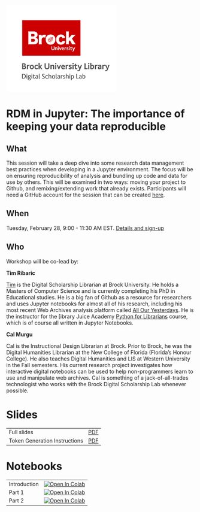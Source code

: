 ![dsl logo](dsl_logo.png)

# RDM in Jupyter: The importance of keeping your data reproducible

## What

This session will take a deep dive into some research data management best practices when developing in a Jupyter environment. The focus will be on ensuring reproducibility of analysis and bundling up code and data for use by others. This will be examined in two ways: moving your project to Github, and remixing/extending work that already exists. Participants will need a GitHub account for the session that can be created [here](https://github.com/join).

## When 

Tuesday, February 28, 9:00 - 11:30 AM EST. [Details and sign-up](https://leddy.uwindsor.ca/training-events/rdm-tdm-jupyterhub-newspapers)


## Who

Workshop will be co-lead by:

**Tim Ribaric** 

[Tim](https://twitter.com/elbitronic) is the Digital Scholarship Librarian at Brock University. He holds a Masters of Computer Science and is currently completing his PhD in Educational studies. He is a big fan of Github as a resource for researchers and uses Jupyter notebooks for almost all of his research, including his most recent Web Archives analysis platform called [All Our Yesterdays](https://brockdsl.github.io/AOYTK/). He is the instructor for the [ibrary Juice Academy [Python for Librarians](https://libraryjuiceacademy.com/shop/course/270-python-for-librarians/) course, which is of course all written in Jupyter Notebooks.

**Cal Murgu** 

Cal is the Instructional Design Librarian at Brock. Prior to Brock, he was the Digital Humanities Librarian at the New College of Florida (Florida’s Honour College). He also teaches Digital Humanities and LIS at Western University in the Fall semesters. His current research project investigates how interactive digital notebooks can be used to help non-programmers learn to use and manipulate web archives. Cal is something of a jack-of-all-trades technologist who works with the Brock Digital Scholarship Lab whenever possible.


# Slides

|   |   |
|---|---|
|Full slides| [PDF](https://github.com/BrockDSL/RDM_Jupyter_Workshop/raw/main/Token_instructions.pdf) |
|Token Generation Instructions| [PDF](https://github.com/BrockDSL/RDM_Jupyter_Workshop/raw/main/Token_instructions.pdf)



# Notebooks

|   |   |
|---|---|
|Introduction |  [![Open In Colab](https://colab.research.google.com/assets/colab-badge.svg)](https://colab.research.google.com/github/BrockDSL/RDM_Jupyter_Workshop/blob/main/intro.ipynb)|
|Part 1| [![Open In Colab](https://colab.research.google.com/assets/colab-badge.svg)](https://colab.research.google.com/github/BrockDSL/RDM_Jupyter_Workshop/blob/main/part_1.ipynb) |
|Part 2|  [![Open In Colab](https://colab.research.google.com/assets/colab-badge.svg)](https://colab.research.google.com/github/BrockDSL/RDM_Jupyter_Workshop/blob/main/part_2.ipynb)|
